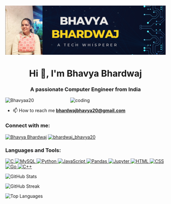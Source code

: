 
![logo](https://github.com/Bhavyaa20/Bhavyaa20/blob/main/Screenshot%202024-11-15%20223315.png)
<h1 align="center">Hi 👋, I'm Bhavya Bhardwaj</h1>
<h3 align="center">A passionate Computer Engineer from India</h3>
<img align="right" alt="coding" width="300" src="https://encrypted-tbn0.gstatic.com/images?q=tbn:ANd9GcQ3K8G2UqDVSJBopWzF2q9PCrd-zMMKo1cxbg&s">
<p align="left"> <img src="https://komarev.com/ghpvc/?username=Bhavyaa20&label=Profile%20views&color=0e75b6&style=flat" alt="Bhavyaa20" /> </p>

- 📫 How to reach me **bhardwajbhavya20@gmail.com**

<h3 align="left">Connect with me:</h3>
<p align="left">
<a href="https://www.linkedin.com/in/bhavya-bhardwaj-886b3330a?utm_source=share&utm_campaign=share_via&utm_content=profile&utm_medium=android_app" target="blank"><img align="center" src="https://raw.githubusercontent.com/rahuldkjain/github-profile-readme-generator/master/src/images/icons/Social/linked-in-alt.svg" alt="Bhavya Bhardwaj" height="30" width="40" /></a>
<a href="https://www.instagram.com/bhardwaj_bhavya20/profilecard/?igsh=NTNlZ3k3MDE0andh" target="blank"><img align="center" src="https://raw.githubusercontent.com/rahuldkjain/github-profile-readme-generator/master/src/images/icons/Social/instagram.svg" alt="bhardwaj_bhavya20" height="30" width="40" /></a>
</p>

<h3 align="left">Languages and Tools:</h3>

<p align="left">
  <a href="https://www.cprogramming.com/" target="_blank">
    <img src="https://img.shields.io/badge/C-A8B9CC?style=for-the-badge&logo=c&logoColor=white" alt="C" />
  </a>
  <a href="https://www.mysql.com/" target="_blank">
    <img src="https://img.shields.io/badge/MySQL-4479A1?style=for-the-badge&logo=mysql&logoColor=white" alt="MySQL" />
  </a>
  <a href="https://www.python.org" target="_blank">
    <img src="https://img.shields.io/badge/Python-3776AB?style=for-the-badge&logo=python&logoColor=white" alt="Python" />
  </a>
  <a href="https://developer.mozilla.org/en-US/docs/Web/JavaScript" target="_blank">
    <img src="https://img.shields.io/badge/JavaScript-F7DF1E?style=for-the-badge&logo=javascript&logoColor=black" alt="JavaScript" />
  </a>
  <a href="https://pandas.pydata.org/" target="_blank">
    <img src="https://img.shields.io/badge/Pandas-150458?style=for-the-badge&logo=pandas&logoColor=white" alt="Pandas" />
  </a>
  <a href="https://jupyter.org/" target="_blank">
    <img src="https://img.shields.io/badge/Jupyter-F37626?style=for-the-badge&logo=jupyter&logoColor=white" alt="Jupyter" />
  </a>
  <a href="https://developer.mozilla.org/en-US/docs/Web/HTML" target="_blank">
    <img src="https://img.shields.io/badge/HTML5-E34F26?style=for-the-badge&logo=html5&logoColor=white" alt="HTML" />
  </a>
  <a href="https://developer.mozilla.org/en-US/docs/Web/CSS" target="_blank">
    <img src="https://img.shields.io/badge/CSS3-1572B6?style=for-the-badge&logo=css3&logoColor=white" alt="CSS" />
  </a>
  <a href="https://go.dev/" target="_blank">
    <img src="https://img.shields.io/badge/Go-00ADD8?style=for-the-badge&logo=go&logoColor=white" alt="Go" />
  </a>
  <a href="https://isocpp.org/" target="_blank">
    <img src="https://img.shields.io/badge/C++-00599C?style=for-the-badge&logo=c%2B%2B&logoColor=white" alt="C++" />
  </a>
</p>


![GitHub Stats](https://github-readme-stats.vercel.app/api?username=Bhavyaa20&show_icons=true&theme=dark&include_all_commits=true)

![GitHub Streak](https://github-readme-streak-stats.herokuapp.com/?user=Bhavyaa20&theme=dark)

![Top Languages](https://github-readme-stats.vercel.app/api/top-langs/?username=Bhavyaa20&layout=compact&theme=radical)
